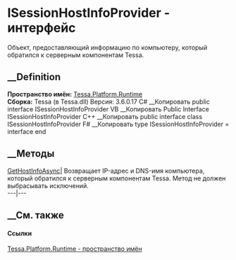 # ISessionHostInfoProvider - интерфейс
Объект, предоставляющий информацию по компьютеру, который обратился к
серверным компонентам Tessa.
## __Definition
 **Пространство имён:** [Tessa.Platform.Runtime](N_Tessa_Platform_Runtime.htm)  
 **Сборка:** Tessa (в Tessa.dll) Версия: 3.6.0.17
C# __Копировать
     public interface ISessionHostInfoProvider
VB __Копировать
     Public Interface ISessionHostInfoProvider
C++ __Копировать
     public interface class ISessionHostInfoProvider
F# __Копировать
     type ISessionHostInfoProvider = interface end
##  __Методы
[GetHostInfoAsync](M_Tessa_Platform_Runtime_ISessionHostInfoProvider_GetHostInfoAsync.htm)|
Возвращает IP-адрес и DNS-имя компьютера, который обратился к серверным
компонентам Tessa. Метод не должен выбрасывать исключений.  
---|---  
## __См. также
#### Ссылки
[Tessa.Platform.Runtime - пространство имён](N_Tessa_Platform_Runtime.htm)
